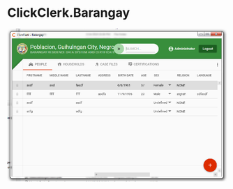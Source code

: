 # ClickClerk.Barangay
![screenshot](https://github.com/awooo-ph/ClickClerk.Barangay/blob/master/Capture.PNG)
